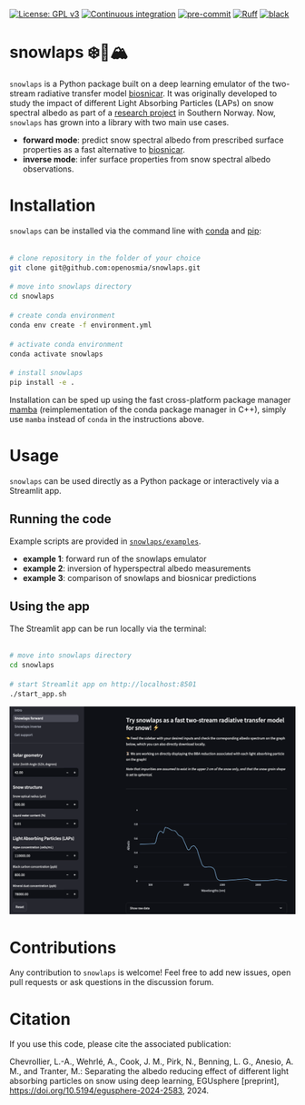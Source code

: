 [![License: GPL v3](https://img.shields.io/badge/License-GPLv3-blue.svg)](https://www.gnu.org/licenses/gpl-3.0)
[![Continuous integration](https://github.com/openosmia/snowlaps/workflows/CI/badge.svg)](https://github.com/openosmia/snowlaps/actions)
[![pre-commit](https://img.shields.io/badge/pre--commit-enabled-brightgreen?logo=pre-commit)](https://pre-commit.com/)
[![Ruff](https://img.shields.io/endpoint?url=https://raw.githubusercontent.com/astral-sh/ruff/main/assets/badge/v2.json)](https://github.com/astral-sh/ruff)
[![black](https://img.shields.io/badge/code%20style-black-000000.svg)](https://github.com/psf/black)

# snowlaps ❄️🦠🏔️

`snowlaps` is a Python package built on a deep learning emulator of
the two-stream radiative transfer model
[biosnicar](https://biosnicar.vercel.app/). It was originally
developed to study the impact of different Light Absorbing Particles
(LAPs) on snow spectral albedo as part of a [research
project](https://doi.org/10.5194/egusphere-2024-2583,) in Southern
Norway. Now, `snowlaps` has grown into a library with two main use
cases.

- **forward mode**: predict snow spectral albedo from prescribed surface
  properties as a fast alternative to
  [biosnicar](https://biosnicar.vercel.app/).
- **inverse mode**: infer surface properties from snow spectral albedo
  observations.

# Installation

`snowlaps` can be installed via the command line with
[conda](https://docs.conda.io/en/latest/) and
[pip](https://pip.pypa.io/en/stable/):

```bash

# clone repository in the folder of your choice
git clone git@github.com:openosmia/snowlaps.git

# move into snowlaps directory
cd snowlaps

# create conda environment
conda env create -f environment.yml

# activate conda environment
conda activate snowlaps

# install snowlaps
pip install -e .
```

Installation can be sped up using the fast cross-platform package
manager [mamba](https://mamba.readthedocs.io/en/latest/)
(reimplementation of the conda package manager in C++), simply use
`mamba` instead of `conda` in the instructions above.

# Usage

`snowlaps` can be used directly as a Python package or interactively
via a Streamlit app.

## Running the code

Example scripts are provided in
[`snowlaps/examples`](https://github.com/openosmia/snowlaps/tree/main/examples).

- **example 1**: forward run of the snowlaps emulator
- **example 2**: inversion of hyperspectral albedo measurements
- **example 3**: comparison of snowlaps and biosnicar predictions

## Using the app

The Streamlit app can be run locally via the terminal:

```bash

# move into snowlaps directory
cd snowlaps

# start Streamlit app on http://localhost:8501
./start_app.sh
```

[![Snowlaps forward screenshot](./data/assets/app_forward.png)]()

# Contributions

Any contribution to `snowlaps` is welcome! Feel free to add new issues, open pull requests or ask questions in the discussion forum.

# Citation

If you use this code, please cite the associated publication:

Chevrollier, L.-A., Wehrlé, A., Cook, J. M., Pirk, N., Benning, L. G., Anesio, A. M., and Tranter, M.: Separating the albedo reducing effect of different light absorbing particles on snow using deep learning, EGUsphere [preprint], https://doi.org/10.5194/egusphere-2024-2583, 2024.
